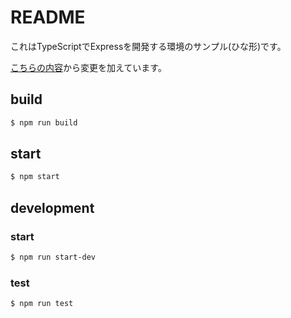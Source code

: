 # README

これはTypeScriptでExpressを開発する環境のサンプル(ひな形)です。

[こちらの内容](https://github.com/Microsoft/vscode-samples/tree/master/node-express-typescript)から変更を加えています。

## build

```bash
$ npm run build
```

## start

```bash
$ npm start
```

## development

### start

```bash
$ npm run start-dev
```

### test

```bash
$ npm run test
```
